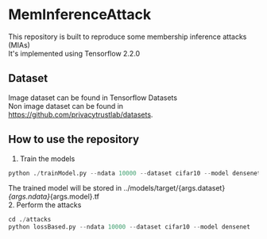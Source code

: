 # MemInferenceAttack

This repository is built to reproduce some membership inference attacks (MIAs)<br>
It's implemented using Tensorflow 2.2.0<br>

## Dataset
Image dataset can be found in Tensorflow Datasets<br>
Non image dataset can be found in https://github.com/privacytrustlab/datasets.


## How to use the repository
1. Train the models

```python
python ./trainModel.py --ndata 10000 --dataset cifar10 --model densenet --epoch 50 --batch_size 128 --lr 1e-3 
```
The trained model will be stored in ../models/target/{args.dataset}_{args.ndata}_{args.model}.tf<br>
2. Perform the attacks
```python
cd ./attacks
python lossBased.py --ndata 10000 --dataset cifar10 --model densenet
```
